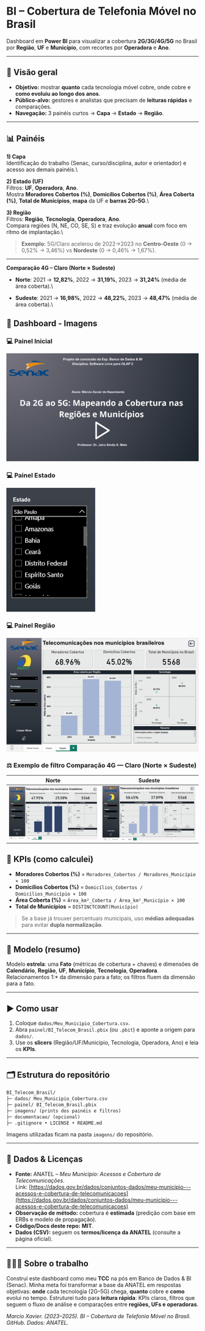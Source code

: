 # BI – Cobertura de Telefonia Móvel no Brasil

Dashboard em **Power BI** para visualizar a cobertura **2G/3G/4G/5G** no Brasil por **Região**, **UF** e **Município**, com recortes por **Operadora** e **Ano**.

---

## 🔎 Visão geral 

- **Objetivo:** mostrar **quanto** cada tecnologia móvel cobre, onde cobre e **como evoluiu ao longo dos anos**.
- **Público-alvo:** gestores e analistas que precisam de **leituras rápidas** e comparações.
- **Navegação:** 3 painéis curtos → **Capa** → **Estado** → **Região**.

---

## 📊 Painéis

**1) Capa**\
Identificação do trabalho (Senac, curso/disciplina, autor e orientador) e acesso aos demais painéis.\


**2) Estado (UF)**\
Filtros: **UF**, **Operadora**, **Ano**.\
Mostra **Moradores Cobertos (%)**, **Domicílios Cobertos (%)**, **Área Coberta (%)**, **Total de Municípios**, **mapa** da UF e **barras 2G–5G**.\


**3) Região**\
Filtros: **Região**, **Tecnologia**, **Operadora**, **Ano**.\
Compara regiões (N, NE, CO, SE, S) e traz evolução **anual** com foco em ritmo de implantação.\


> **Exemplo:** 5G/Claro acelerou de 2022→2023 no **Centro‑Oeste** (0 → 0,52% → 3,46%) vs **Nordeste** (0 → 0,46% → 1,67%).

---

**Comparação 4G – Claro (Norte × Sudeste)**

- **Norte**: 2021 → **12,82%**, 2022 → **31,19%**, 2023 → **31,24%** (média de área coberta).\


- **Sudeste**: 2021 → **16,98%**, 2022 → **48,22%**, 2023 → **48,47%** (média de área coberta).\

## 📸 Dashboard - Imagens

### 💻 Painel Inicial  

![Painel Inicial](imagens/painel1_capa.png)

### 💻 Painel Estado

![Painel Inicial](imagens/painel2_estado.png)

### 💻 Painel Região

![Painel Inicial](imagens/painel3_regiao.png)




### ⚖️ Exemplo de filtro Comparação 4G — Claro (Norte × Sudeste)

| Norte | Sudeste |
|---|---|
| ![Norte 4G Claro](imagens/comparacao_norte.png) | ![Sudeste 4G Claro](imagens/comparacao_sudeste.png) |





## 🧮 KPIs (como calculei)

- **Moradores Cobertos (%)** = `Moradores_Cobertos / Moradores_Município × 100`
- **Domicílios Cobertos (%)** = `Domicílios_Cobertos / Domicílios_Município × 100`
- **Área Coberta (%)** = `Área_km²_Coberta / Área_km²_Município × 100`
- **Total de Municípios** = `DISTINCTCOUNT(Município)`

> Se a base já trouxer percentuais municipais, uso **médias adequadas** para evitar **dupla normalização**.

---

## 🧱 Modelo (resumo)

Modelo **estrela**: uma **Fato** (métricas de cobertura + chaves) e dimensões de **Calendário**, **Região**, **UF**, **Município**, **Tecnologia**, **Operadora**.\
Relacionamentos 1:\* da dimensão para a fato; os filtros fluem da dimensão para a fato.

---

## ▶️ Como usar

1. Coloque `dados/Meu_Municipio_Cobertura.csv`.
2. Abra `painel/BI_Telecom_Brasil.pbix` (ou `.pbit`) e aponte a origem para `dados/`.
3. Use os **slicers** (Região/UF/Município, Tecnologia, Operadora, Ano) e leia os **KPIs**.

---

## 🗂️ Estrutura do repositório

```
BI_Telecom_Brasil/
├─ dados/ Meu_Municipio_Cobertura.csv
├─ painel/ BI_Telecom_Brasil.pbix
├─ imagens/ (prints dos painéis e filtros)
├─ documentacao/ (opcional)
├─ .gitignore • LICENSE • README.md
```

Imagens utilizadas ficam na pasta `imagens/` do repositório.

---

## 🔗 Dados & Licenças

- **Fonte:** ANATEL – *Meu Município: Acessos e Cobertura de Telecomunicações*.\
  Link: [https://dados.gov.br/dados/conjuntos-dados/meu-municipio---acessos-e-cobertura-de-telecomunicacoes](https://dados.gov.br/dados/conjuntos-dados/meu-municipio---acessos-e-cobertura-de-telecomunicacoes)
- **Observação de método:** cobertura é **estimada** (predição com base em ERBs e modelo de propagação).
- **Código/Docs deste repo:** **MIT**.
- **Dados (CSV):** seguem os **termos/licença da ANATEL** (consulte a página oficial).

---

## 🙋🏻‍♂️ Sobre o trabalho

Construí este dashboard como meu **TCC** na pós em Banco de Dados & BI (Senac). Minha meta foi transformar a base da ANATEL em respostas objetivas: **onde** cada tecnologia (2G–5G) chega, **quanto** cobre e **como** evolui no tempo. Estruturei tudo para **leitura rápida**: KPIs claros, filtros que seguem o fluxo de análise e comparações entre **regiões, UFs e operadoras**.


*Marcio Xavier. (2023–2025). BI – Cobertura de Telefonia Móvel no Brasil. GitHub. Dados: ANATEL.*


